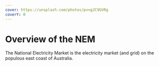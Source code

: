 ```yaml
---
cover: https://unsplash.com/photos/pvvgJC9GVRg
coverY: 0
---
```


# Overview of the NEM

The National Electricity Market is the electricity market (and grid) on the populous east coast of Australia.
